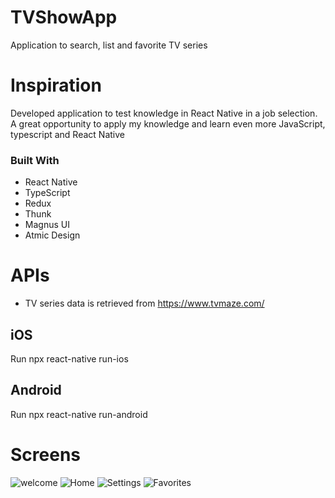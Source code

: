 # TVShowApp

Application to search, list and favorite TV series

# Inspiration

Developed application to test knowledge in React Native in a job selection. A great opportunity to apply my knowledge and learn even more JavaScript, typescript and React Native

### Built With

- React Native
- TypeScript
- Redux
- Thunk
- Magnus UI
- Atmic Design


# APIs

- TV series data is retrieved from https://www.tvmaze.com/

## iOS
 Run npx react-native run-ios
## Android
 Run npx react-native run-android

# Screens

![welcome](https://user-images.githubusercontent.com/34358287/87234221-4f8ecc00-c3a5-11ea-977b-cf6133b46273.png)
![Home](https://user-images.githubusercontent.com/34358287/87234060-b7441780-c3a3-11ea-93a0-cd726c42e0bd.png)
![Settings](https://user-images.githubusercontent.com/34358287/87234060-b7441780-c3a3-11ea-93a0-cd726c42e0bd.png)
![Favorites](https://user-images.githubusercontent.com/34358287/87234060-b7441780-c3a3-11ea-93a0-cd726c42e0bd.png)
